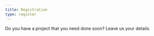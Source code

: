 ```yaml
---
title: Registration
type: register
---
```


Do you have a project that you need done soon? Leave us your details